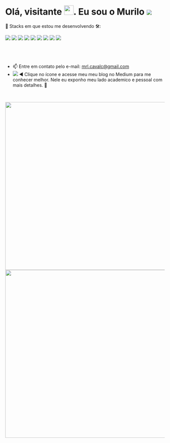 <h1> Olá, visitante <img src=https://github.com/kaueMarques/kaueMarques/blob/master/hi.gif width = "30px">. Eu sou o Murilo <img src="https://komarev.com/ghpvc/?username=muriloLcavalcanti&color=green"/></h1>

:dart: Stacks em que estou me desenvolvendo :hammer_and_wrench::

 ![](https://shields.io/badge/-Angular-05122A?style=flat&logo=angular&logoColor=red) ![](https://shields.io/badge/-TypeScript-05122A?style=flat&logo=typescript) ![](https://shields.io/badge/-Node.js-05122A?style=flat&logo=node.js) ![](https://shields.io/badge/-JavaScript-05122A?style=flat&logo=javascript) ![](https://shields.io/badge/-HTML-05122A?style=flat&logo=HTML5) ![](https://shields.io/badge/-CSS-05122A?style=flat&logo=CSS3&logoColor=1572b6) ![](https://shields.io/badge/-Markdown-05122A?style=flat&logo=markdown) ![](https://shields.io/badge/-Visual%20Studio%20Code-05122A?style=flat&logo=visual-studio-code&logoColor=blue) ![](https://shields.io/badge/-GitHub-05122A?style=flat&logo=github)
  
#

<br>

- 📫 Entre em contato pelo e-mail: mrl.cavalc@gmail.com
- [![](https://shields.io/badge/-Medium-05122A?style=flat&logo=medium)](https://medium.com/@murilocavalcanti-21796) ◄ Clique no ícone e acesse meu meu blog no Medium para me conhecer melhor. Nele eu exponho meu lado academico e pessoal com mais detalhes. :eyes:

<br>

<p>
<img width="530em" src="https://github-readme-stats.vercel.app/api?username=muriloLcavalcanti&show_icons=true&theme=tokyonight">
<img width="530em" src="https://github-readme-stats.vercel.app/api/top-langs/?username=muriloLcavalcanti&layout=compact">
</p>









